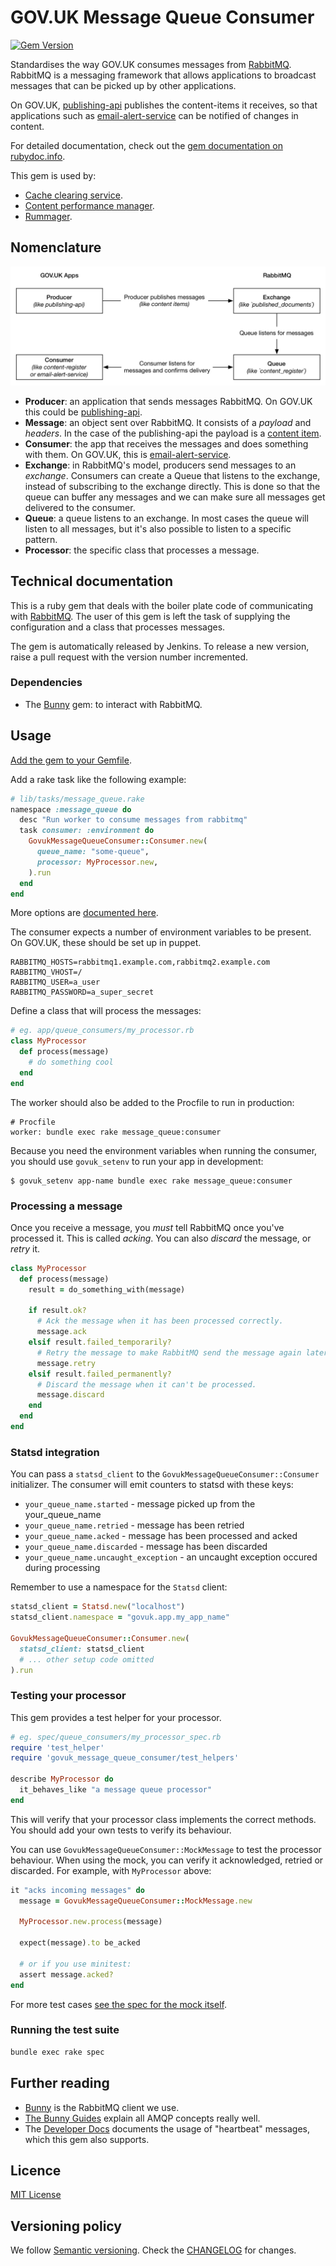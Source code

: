 # GOV.UK Message Queue Consumer
[![Gem Version](https://badge.fury.io/rb/govuk_message_queue_consumer.svg)](https://badge.fury.io/rb/govuk_message_queue_consumer)

Standardises the way GOV.UK consumes messages from [RabbitMQ](https://www.rabbitmq.com/).
RabbitMQ is a messaging framework that allows applications to broadcast messages
that can be picked up by other applications.

On GOV.UK, [publishing-api](https://github.com/alphagov/publishing-api) publishes
the content-items it receives, so that applications such as
[email-alert-service](https://github.com/alphagov/email-alert-service) can be
notified of changes in content.

For detailed documentation, check out the [gem documentation on rubydoc.info](http://www.rubydoc.info/gems/govuk_message_queue_consumer/GovukMessageQueueConsumer/Consumer#initialize-instance_method).

This gem is used by:

- [Cache clearing service](https://github.com/alphagov/cache-clearing-service).
- [Content performance manager](https://github.com/alphagov/content-performance-manager).
- [Rummager](https://github.com/alphagov/rummager).

## Nomenclature

![A graph showing the message flow](docs/graph.png)

- **Producer**: an application that sends messages RabbitMQ. On GOV.UK this could
  be [publishing-api](https://github.com/alphagov/publishing-api).
- **Message**: an object sent over RabbitMQ. It consists of a _payload_ and
  _headers_. In the case of the publishing-api the payload is a
  [content item](https://github.com/alphagov/govuk-content-schemas).
- **Consumer**: the app that receives the messages and does something with them.
  On GOV.UK, this is [email-alert-service](https://github.com/alphagov/email-alert-service).
- **Exchange**: in RabbitMQ's model, producers send messages to an _exchange_.
  Consumers can create a Queue that listens to the exchange, instead of
  subscribing to the exchange directly. This is done so that the queue can buffer
  any messages and we can make sure all messages get delivered to the consumer.
- **Queue**: a queue listens to an exchange. In most cases the queue will listen
  to all messages, but it's also possible to listen to a specific pattern.
- **Processor**: the specific class that processes a message.

## Technical documentation

This is a ruby gem that deals with the boiler plate code of communicating with
[RabbitMQ](https://www.rabbitmq.com/). The user of this gem is left the task of
supplying the configuration and a class that processes messages.

The gem is automatically released by Jenkins. To release a new version, raise a
pull request with the version number incremented.

### Dependencies

- The [Bunny](https://github.com/ruby-amqp/bunny) gem: to interact with RabbitMQ.

## Usage

[Add the gem to your Gemfile](https://rubygems.org/gems/govuk_message_queue_consumer).

Add a rake task like the following example:

```ruby
# lib/tasks/message_queue.rake
namespace :message_queue do
  desc "Run worker to consume messages from rabbitmq"
  task consumer: :environment do
    GovukMessageQueueConsumer::Consumer.new(
      queue_name: "some-queue",
      processor: MyProcessor.new,
    ).run
  end
end
```

More options are [documented here](http://www.rubydoc.info/gems/govuk_message_queue_consumer/GovukMessageQueueConsumer/Consumer#initialize-instance_method).

The consumer expects a number of environment variables to be present. On GOV.UK,
these should be set up in puppet.

```
RABBITMQ_HOSTS=rabbitmq1.example.com,rabbitmq2.example.com
RABBITMQ_VHOST=/
RABBITMQ_USER=a_user
RABBITMQ_PASSWORD=a_super_secret
```

Define a class that will process the messages:

```ruby
# eg. app/queue_consumers/my_processor.rb
class MyProcessor
  def process(message)
    # do something cool
  end
end
```

The worker should also be added to the Procfile to run in production:

```
# Procfile
worker: bundle exec rake message_queue:consumer
```

Because you need the environment variables when running the consumer, you should use
`govuk_setenv` to run your app in development:

```
$ govuk_setenv app-name bundle exec rake message_queue:consumer
```

### Processing a message

Once you receive a message, you *must* tell RabbitMQ once you've processed it. This
is called _acking_. You can also _discard_ the message, or _retry_ it.

```ruby
class MyProcessor
  def process(message)
    result = do_something_with(message)

    if result.ok?
      # Ack the message when it has been processed correctly.
      message.ack
    elsif result.failed_temporarily?
      # Retry the message to make RabbitMQ send the message again later.
      message.retry
    elsif result.failed_permanently?
      # Discard the message when it can't be processed.
      message.discard
    end
  end
end
```

### Statsd integration

You can pass a `statsd_client` to the `GovukMessageQueueConsumer::Consumer` initializer. The consumer will emit counters to statsd with these keys:

- `your_queue_name.started` - message picked up from the your_queue_name
- `your_queue_name.retried` - message has been retried
- `your_queue_name.acked` - message has been processed and acked
- `your_queue_name.discarded` - message has been discarded
- `your_queue_name.uncaught_exception` - an uncaught exception occured during processing

Remember to use a namespace for the `Statsd` client:

```ruby
statsd_client = Statsd.new("localhost")
statsd_client.namespace = "govuk.app.my_app_name"

GovukMessageQueueConsumer::Consumer.new(
  statsd_client: statsd_client
  # ... other setup code omitted
).run
```

### Testing your processor

This gem provides a test helper for your processor.

```ruby
# eg. spec/queue_consumers/my_processor_spec.rb
require 'test_helper'
require 'govuk_message_queue_consumer/test_helpers'

describe MyProcessor do
  it_behaves_like "a message queue processor"
end
```

This will verify that your processor class implements the correct methods. You
should add your own tests to verify its behaviour.

You can use `GovukMessageQueueConsumer::MockMessage` to test the processor
behaviour. When using the mock, you can verify it acknowledged, retried or
discarded. For example, with `MyProcessor` above:

```ruby
it "acks incoming messages" do
  message = GovukMessageQueueConsumer::MockMessage.new

  MyProcessor.new.process(message)

  expect(message).to be_acked

  # or if you use minitest:
  assert message.acked?
end
```

For more test cases [see the spec for the mock itself](/spec/mock_message_spec.rb).


### Running the test suite

```bash
bundle exec rake spec
```

## Further reading

- [Bunny](https://github.com/ruby-amqp/bunny) is the RabbitMQ client we use.
- [The Bunny Guides](http://rubybunny.info/articles/guides.html) explain all
  AMQP concepts really well.
- The [Developer Docs](https://docs.publishing.service.gov.uk/manual/rabbitmq.html)
  documents the usage of "heartbeat" messages, which this gem also supports.

## Licence

[MIT License](LICENCE)

## Versioning policy

We follow [Semantic versioning](http://semver.org/spec/v2.0.0.html). Check the
[CHANGELOG](CHANGELOG.md) for changes.
